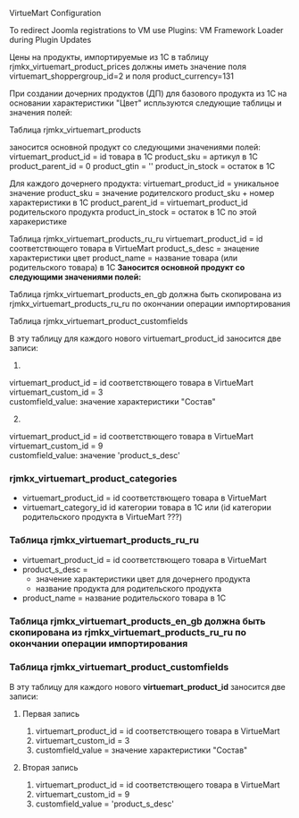 VirtueMart Configuration

To redirect Joomla registrations to VM use
Plugins: VM Framework Loader during Plugin Updates

Цены на продукты, импортируемые из 1С в таблицу rjmkx_virtuemart_product_prices должны иметь значение поля virtuemart_shoppergroup_id=2 и поля product_currency=131

При создании дочерних продуктов (ДП) для базового продукта из 1С на основании характеристики "Цвет" испльзуются следующие таблицы и значения полей:

Таблица rjmkx_virtuemart_products

заносится основной продукт со следующими значениями полей:
virtuemart_product_id = id товара в 1С
product_sku = артикул в 1С
product_parent_id = 0
product_gtin = ''
product_in_stock = остаток в 1С

Для каждого дочернего продукта:
virtuemart_product_id = уникальное значение
product_sku = значение родителского product_sku + номер характеристики в 1С
product_parent_id = virtuemart_product_id родительского продукта
product_in_stock = остаток в 1С по этой харакеристике

Таблица rjmkx_virtuemart_products_ru_ru
virtuemart_product_id = id соответствющего товара в VirtueMart
product_s_desc = знацение характеристики цвет
product_name = название товара (или родительского товара) в 1С
**Заносится основной продукт со следующими значениями полей:**

Таблица rjmkx_virtuemart_products_en_gb должна быть скопирована из rjmkx_virtuemart_products_ru_ru по окончании операции импортирования

Таблица rjmkx_virtuemart_product_customfields

В эту таблицу для каждого нового virtuemart_product_id заносится две записи:

1)
virtuemart_product_id = id соответствющего товара в VirtueMart
virtuemart_custom_id = 3  
customfield_value: значение характеристики "Состав"

2)
virtuemart_product_id = id соответствющего товара в VirtueMart
virtuemart_custom_id = 9  
customfield_value: значение 'product_s_desc'
### rjmkx_virtuemart_product_categories

- virtuemart_product_id = id соответствющего товара в VirtueMart
- virtuemart_category_id id категории товара в 1С или (id категории родительского продукта в VirtueMart ???)

### Таблица rjmkx_virtuemart_products_ru_ru

- virtuemart_product_id = id соответствющего товара в VirtueMart
- product_s_desc =
  - значение характеристики цвет для дочернего продукта
  - название продукта для родительского продукта
- product_name = название родительского товара в 1С

### Таблица **rjmkx_virtuemart_products_en_gb** должна быть скопирована из **rjmkx_virtuemart_products_ru_ru** по окончании операции импортирования

### Таблица rjmkx_virtuemart_product_customfields

В эту таблицу для каждого нового **virtuemart_product_id** заносится две записи:

1. Первая запись

   1. virtuemart_product_id = id соответствющего товара в VirtueMart
   2. virtuemart_custom_id = 3
   3. customfield_value = значение характеристики "Состав"

2. Вторая запись
   1. virtuemart_product_id = id соответствющего товара в VirtueMart
   2. virtuemart_custom_id = 9
   3. customfield_value = 'product_s_desc'
